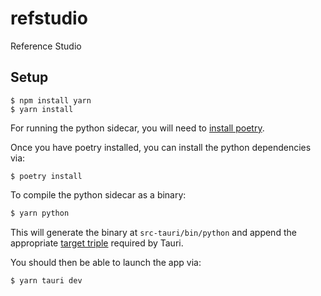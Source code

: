 # refstudio

Reference Studio

## Setup
```
$ npm install yarn
$ yarn install
```

For running the python sidecar, you will need to [install poetry](https://python-poetry.org/).

Once you have poetry installed, you can install the python dependencies via:
```
$ poetry install
```

To compile the python sidecar as a binary:
```python
$ yarn python
```
This will generate the binary at `src-tauri/bin/python` and append the appropriate [target triple](https://tauri.app/v1/guides/building/sidecar) required by Tauri.

You should then be able to launch the app via:
```
$ yarn tauri dev
```



